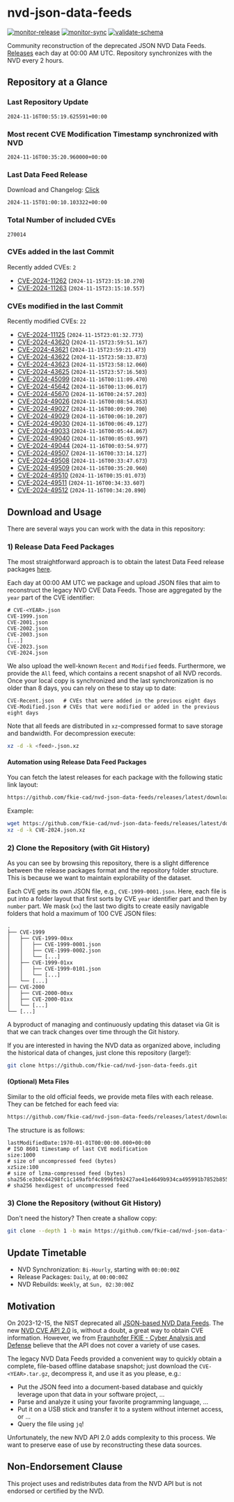 # nvd-json-data-feeds

[![monitor-release](https://github.com/fkie-cad/nvd-json-data-feeds/actions/workflows/monitor_release.yml/badge.svg)](https://github.com/fkie-cad/nvd-json-data-feeds/actions/workflows/monitor_release.yml)
[![monitor-sync](https://github.com/fkie-cad/nvd-json-data-feeds/actions/workflows/monitor_sync.yml/badge.svg)](https://github.com/fkie-cad/nvd-json-data-feeds/actions/workflows/monitor_sync.yml)
[![validate-schema](https://github.com/fkie-cad/nvd-json-data-feeds/actions/workflows/validate_schema.yml/badge.svg)](https://github.com/fkie-cad/nvd-json-data-feeds/actions/workflows/validate_schema.yml)

Community reconstruction of the deprecated JSON NVD Data Feeds.
[Releases](https://github.com/fkie-cad/nvd-json-data-feeds/releases/latest) each day at 00:00 AM UTC.
Repository synchronizes with the NVD every 2 hours.

## Repository at a Glance

### Last Repository Update

```plain
2024-11-16T00:55:19.625591+00:00
```

### Most recent CVE Modification Timestamp synchronized with NVD

```plain
2024-11-16T00:35:20.960000+00:00
```

### Last Data Feed Release

Download and Changelog: [Click](https://github.com/fkie-cad/nvd-json-data-feeds/releases/latest)

```plain
2024-11-15T01:00:10.103322+00:00
```

### Total Number of included CVEs

```plain
270014
```

### CVEs added in the last Commit

Recently added CVEs: `2`

- [CVE-2024-11262](CVE-2024/CVE-2024-112xx/CVE-2024-11262.json) (`2024-11-15T23:15:10.270`)
- [CVE-2024-11263](CVE-2024/CVE-2024-112xx/CVE-2024-11263.json) (`2024-11-15T23:15:10.557`)


### CVEs modified in the last Commit

Recently modified CVEs: `22`

- [CVE-2024-11125](CVE-2024/CVE-2024-111xx/CVE-2024-11125.json) (`2024-11-15T23:01:32.773`)
- [CVE-2024-43620](CVE-2024/CVE-2024-436xx/CVE-2024-43620.json) (`2024-11-15T23:59:51.167`)
- [CVE-2024-43621](CVE-2024/CVE-2024-436xx/CVE-2024-43621.json) (`2024-11-15T23:59:21.473`)
- [CVE-2024-43622](CVE-2024/CVE-2024-436xx/CVE-2024-43622.json) (`2024-11-15T23:58:33.873`)
- [CVE-2024-43623](CVE-2024/CVE-2024-436xx/CVE-2024-43623.json) (`2024-11-15T23:58:12.060`)
- [CVE-2024-43625](CVE-2024/CVE-2024-436xx/CVE-2024-43625.json) (`2024-11-15T23:57:16.503`)
- [CVE-2024-45099](CVE-2024/CVE-2024-450xx/CVE-2024-45099.json) (`2024-11-16T00:11:09.470`)
- [CVE-2024-45642](CVE-2024/CVE-2024-456xx/CVE-2024-45642.json) (`2024-11-16T00:13:06.017`)
- [CVE-2024-45670](CVE-2024/CVE-2024-456xx/CVE-2024-45670.json) (`2024-11-16T00:24:57.203`)
- [CVE-2024-49026](CVE-2024/CVE-2024-490xx/CVE-2024-49026.json) (`2024-11-16T00:08:54.853`)
- [CVE-2024-49027](CVE-2024/CVE-2024-490xx/CVE-2024-49027.json) (`2024-11-16T00:09:09.700`)
- [CVE-2024-49029](CVE-2024/CVE-2024-490xx/CVE-2024-49029.json) (`2024-11-16T00:06:10.207`)
- [CVE-2024-49030](CVE-2024/CVE-2024-490xx/CVE-2024-49030.json) (`2024-11-16T00:06:49.127`)
- [CVE-2024-49033](CVE-2024/CVE-2024-490xx/CVE-2024-49033.json) (`2024-11-16T00:05:44.867`)
- [CVE-2024-49040](CVE-2024/CVE-2024-490xx/CVE-2024-49040.json) (`2024-11-16T00:05:03.997`)
- [CVE-2024-49044](CVE-2024/CVE-2024-490xx/CVE-2024-49044.json) (`2024-11-16T00:03:54.977`)
- [CVE-2024-49507](CVE-2024/CVE-2024-495xx/CVE-2024-49507.json) (`2024-11-16T00:33:14.127`)
- [CVE-2024-49508](CVE-2024/CVE-2024-495xx/CVE-2024-49508.json) (`2024-11-16T00:33:47.673`)
- [CVE-2024-49509](CVE-2024/CVE-2024-495xx/CVE-2024-49509.json) (`2024-11-16T00:35:20.960`)
- [CVE-2024-49510](CVE-2024/CVE-2024-495xx/CVE-2024-49510.json) (`2024-11-16T00:35:01.073`)
- [CVE-2024-49511](CVE-2024/CVE-2024-495xx/CVE-2024-49511.json) (`2024-11-16T00:34:33.607`)
- [CVE-2024-49512](CVE-2024/CVE-2024-495xx/CVE-2024-49512.json) (`2024-11-16T00:34:20.890`)


## Download and Usage

There are several ways you can work with the data in this repository:

### 1) Release Data Feed Packages

The most straightforward approach is to obtain the latest Data Feed release packages [here](https://github.com/fkie-cad/nvd-json-data-feeds/releases/latest).

Each day at 00:00 AM UTC we package and upload JSON files that aim to reconstruct the legacy NVD CVE Data Feeds.
Those are aggregated by the `year` part of the CVE identifier:

```
# CVE-<YEAR>.json
CVE-1999.json
CVE-2001.json
CVE-2002.json
CVE-2003.json
[...]
CVE-2023.json
CVE-2024.json
```

We also upload the well-known `Recent` and `Modified` feeds.
Furthermore, we provide the `All` feed, which contains a recent snapshot of all NVD records.
Once your local copy is synchronized and the last synchronization is no older than 8 days, you can rely on these to stay up to date:

```plain
CVE-Recent.json   # CVEs that were added in the previous eight days
CVE-Modified.json # CVEs that were modified or added in the previous eight days
```

Note that all feeds are distributed in `xz`-compressed format to save storage and bandwidth.
For decompression execute:

```sh
xz -d -k <feed>.json.xz
```

#### Automation using Release Data Feed Packages

You can fetch the latest releases for each package with the following static link layout:

```sh
https://github.com/fkie-cad/nvd-json-data-feeds/releases/latest/download/CVE-<YEAR>.json.xz
```

Example:

```sh
wget https://github.com/fkie-cad/nvd-json-data-feeds/releases/latest/download/CVE-2024.json.xz
xz -d -k CVE-2024.json.xz
```

### 2) Clone the Repository (with Git History)

As you can see by browsing this repository, there is a slight difference between the release packages format and the repository folder structure.
This is because we want to maintain explorability of the dataset.

Each CVE gets its own JSON file, e.g., `CVE-1999-0001.json`.
Here, each file is put into a folder layout that first sorts by CVE `year` identifier part and then by `number` part.
We mask (`xx`) the last two digits to create easily navigable folders that hold a maximum of 100 CVE JSON files:

```plain
.
├── CVE-1999
│   ├── CVE-1999-00xx
│   │   ├── CVE-1999-0001.json
│   │   ├── CVE-1999-0002.json
│   │   └── [...]
│   ├── CVE-1999-01xx
│   │   ├── CVE-1999-0101.json
│   │   └── [...]
│   └── [...]
├── CVE-2000
│   ├── CVE-2000-00xx
│   ├── CVE-2000-01xx
│   └── [...]
└── [...]
```

A byproduct of managing and continuously updating this dataset via Git is that we can track changes over time through the Git history.

If you are interested in having the NVD data as organized above, including the historical data of changes, just clone this repository (large!):

```sh
git clone https://github.com/fkie-cad/nvd-json-data-feeds.git
```

#### (Optional) Meta Files

Similar to the old official feeds, we provide meta files with each release. They can be fetched for each feed via:

```sh
https://github.com/fkie-cad/nvd-json-data-feeds/releases/latest/download/CVE-<YEAR>.meta
```

The structure is as follows:

```plain
lastModifiedDate:1970-01-01T00:00:00.000+00:00                          # ISO 8601 timestamp of last CVE modification
size:1000                                                               # size of uncompressed feed (bytes)
xzSize:100                                                              # size of lzma-compressed feed (bytes)
sha256:e3b0c44298fc1c149afbf4c8996fb92427ae41e4649b934ca495991b7852b855 # sha256 hexdigest of uncompressed feed
```

### 3) Clone the Repository (without Git History)

Don't need the history? Then create a shallow copy:

```sh
git clone --depth 1 -b main https://github.com/fkie-cad/nvd-json-data-feeds.git
```


## Update Timetable

* NVD Synchronization: `Bi-Hourly`, starting with `00:00:00Z`
* Release Packages: `Daily`, at `00:00:00Z`
* NVD Rebuilds: `Weekly`, at `Sun, 02:30:00Z`


## Motivation

On 2023-12-15, the NIST deprecated all [JSON-based NVD Data Feeds](https://nvd.nist.gov/vuln/data-feeds#divRetirementBanner-1).
The new [NVD CVE API 2.0](https://nvd.nist.gov/developers/vulnerabilities) is, without a doubt, a great way to obtain CVE information.
However, we from [Fraunhofer FKIE - Cyber Analysis and Defense](https://www.fkie.fraunhofer.de/en/departments/cad.html) believe that the API does not cover a variety of use cases.

The legacy NVD Data Feeds provided a convenient way to quickly obtain a complete, file-based offline database snapshot; just download the `CVE-<YEAR>.tar.gz`, decompress it, and use it as you please, e.g.:

- Put the JSON feed into a document-based database and quickly leverage upon that data in your software project, ...
- Parse and analyze it using your favorite programming language, ...
- Put it on a USB stick and transfer it to a system without internet access, or ...
- Query the file using `jq`!

Unfortunately, the new NVD API 2.0 adds complexity to this process.
We want to preserve ease of use by reconstructing these data sources.

## Non-Endorsement Clause

This project uses and redistributes data from the NVD API but is not endorsed or certified by the NVD.